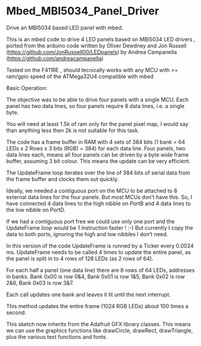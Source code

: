 # Mbed_MBI5034_Panel_Driver
Drive an MBI5034 based LED panel with mbed.

This is an mbed code to drive 4 LED panels based on MBI5034 LED drivers ,
ported from the arduino code written by Oliver Dewdney and Jon Russell (https://github.com/JonRussell00/LEDpanels) by
Andrea Campanella (https://github.com/andreacampanella)

Tested on the F411RE , should tecnically works with any MCU with >= ram/gpio speed of the ATMega32U4 compatible with mbed

Basic Operation:

The objective was to be able to drive four panels with a single MCU. 
Each panel has two data lines, so four panels require 8 data lines, i.e. a 
single byte.


You will need at least 1.5k of ram only for the panel pixel map,
I would say than anything less then 2k is not suitable for this task.

The code has a frame buffer in RAM with 4 sets of 384 bits 
(1 bank = 64 LEDs x 2 Rows x 3 bits (RGB) = 384) for each data line. 
Four panels, two data lines each, means all four panels can be driven by a byte 
wide frame buffer, assuming 3 bit colour. This means the update can be very 
efficient.


The UpdateFrame loop iterates over the line of 384 bits of serial data from the
frame buffer and clocks them out quickly.

Ideally, we needed a contiguous port on the MCU to be attached to 
8 external data lines for the four panels. But most MCUs don’t have this. 
So, I have connected 4 data lines to the high nibble on PortB and 4 data
lines to the low nibble on PortD.

If we had a contiguous port free  we could use only one port
and the UpdateFrame loop would be 1 instruction faster ! :-) But currently I 
copy the data to both ports, ignoring the high and low nibbles I don’t need.

In this version of the code UpdateFrame is runned by a Ticker every 0.0024 ms.
UpdateFrame needs to be called 4 times to update the entire panel, as the panel
is split in to 4 rows of 128 LEDs (as 2 rows of 64).

For each half a panel (one data line) there are 8 rows of 64 LEDs, addresses in 
banks. Bank 0x00 is row 0&4,  Bank 0x01 is row 1&5, Bank 0x02 is row 2&6, Bank 
0x03 is row 3&7.

Each call updates one bank and leaves it lit until the next interrupt.

This method updates the entire frame (1024 RGB LEDs) about 100 times a second.

This sketch now inherits from the Adafruit GFX library classes. This means we
can use the graphics functions like drawCircle, drawRect, drawTriangle, plus
the various text functions and fonts.